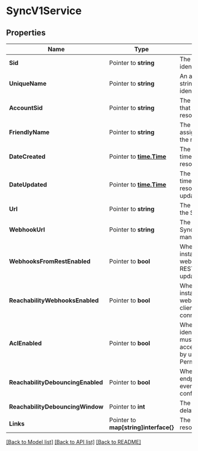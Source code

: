 # SyncV1Service

## Properties

Name | Type | Description | Notes
------------ | ------------- | ------------- | -------------
**Sid** | Pointer to **string** | The unique string that identifies the resource |
**UniqueName** | Pointer to **string** | An application-defined string that uniquely identifies the resource |
**AccountSid** | Pointer to **string** | The SID of the Account that created the resource |
**FriendlyName** | Pointer to **string** | The string that you assigned to describe the resource |
**DateCreated** | Pointer to [**time.Time**](time.Time.md) | The ISO 8601 date and time in GMT when the resource was created |
**DateUpdated** | Pointer to [**time.Time**](time.Time.md) | The ISO 8601 date and time in GMT when the resource was last updated |
**Url** | Pointer to **string** | The absolute URL of the Service resource |
**WebhookUrl** | Pointer to **string** | The URL we call when Sync objects are manipulated |
**WebhooksFromRestEnabled** | Pointer to **bool** | Whether the Service instance should call webhook_url when the REST API is used to update Sync objects |
**ReachabilityWebhooksEnabled** | Pointer to **bool** | Whether the service instance calls webhook_url when client endpoints connect to Sync |
**AclEnabled** | Pointer to **bool** | Whether token identities in the Service must be granted access to Sync objects by using the Permissions resource |
**ReachabilityDebouncingEnabled** | Pointer to **bool** | Whether every endpoint_disconnected event occurs after a configurable delay |
**ReachabilityDebouncingWindow** | Pointer to **int** | The reachability event delay in milliseconds |
**Links** | Pointer to **map[string]interface{}** | The URLs of related resources |

[[Back to Model list]](../README.md#documentation-for-models) [[Back to API list]](../README.md#documentation-for-api-endpoints) [[Back to README]](../README.md)



